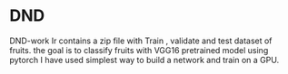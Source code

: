 # DND
DND-work 
Ir contains a zip file with Train , validate and test dataset of fruits. 
the goal is to classify fruits with VGG16 pretrained model using pytorch
I have used simplest way to build a network and train on a GPU. 
